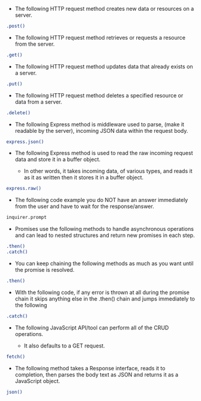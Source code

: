 
- The following <span class="secondEmphasis">HTTP request method</span> <span class="emphasis">creates</span> new <span class="emphasis">data</span> or <span class="emphasis">resources</span> on a <span class="emphasis">server</span>.

```bash
.post()
```

- The following <span class="secondEmphasis">HTTP request method</span> <span class="emphasis">retrieves </span> or <span class="emphasis"> requests</span> a <span class="emphasis">resource</span> from the <span class="emphasis">server</span>.

```bash
.get()
```

- The following HTTP request method updates data that already exists on a server.

```bash
.put()
```

- The following HTTP request method deletes a specified resource or data from a server.

```bash
.delete()
```

- The following Express method is middleware used to parse, (make it readable by the server), incoming JSON data within the request body.

```bash
express.json()
```

- The following <span class="emphasis">Express method</span> is used to <span class="emphasis">read</span> the <span class="emphasis">raw</span> incoming <span class="emphasis">request</span> data and <span class="emphasis">store</span> it in a <span class="emphasis">buffer object</span>.

    - In other words, it takes <span class="emphasis">incoming data</span>, of <span class="emphasis">various types</span>, and reads it as it <span class="emphasis">as written</span> then it <span class="emphasis">stores</span> it in a <span class="emphasis">buffer</span> object.

```bash
express.raw()
```

- The following code example you do <span class="emphasis">NOT</span> have an answer immediately from the user and have to wait for the response/answer.

```bash
inquirer.prompt
```

- Promises use the following methods to handle asynchronous operations and can lead to nested structures and return new promises in each step.

```bash
.then()
.catch()
```

- You can keep chaining the following methods as much as you want until the promise is resolved.

```bash
.then()
```

- With the following code, if any error is thrown at all during the promise chain it skips anything else in the .then() chain and jumps immediately to the following

```bash
.catch()
```

- The following JavaScript API/tool can perform all of the CRUD operations.  

    - It also defaults to a GET request.

```bash
fetch()
```

- The following method takes a Response interface, reads it to completion, then parses the body text as JSON and returns it as a JavaScript object.

```bash
json()
```
